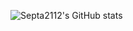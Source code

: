 ![Septa2112's GitHub stats](https://github-readme-stats.vercel.app/api?username=septa2112&show_icons=true&include_all_commits=true&theme=radical&hide_border=true&count_private=true")
